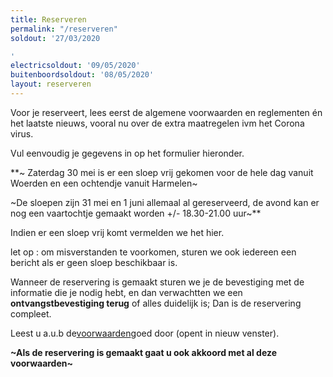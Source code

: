 ```yaml
---
title: Reserveren
permalink: "/reserveren"
soldout: '27/03/2020

'
electricsoldout: '09/05/2020'
buitenboordsoldout: '08/05/2020'
layout: reserveren
---
```


Voor je reserveert, lees eerst de algemene voorwaarden en reglementen én het laatste nieuws, vooral nu over de extra maatregelen ivm het Corona virus. 

Vul eenvoudig je gegevens in op het formulier hieronder. 

**~ Zaterdag 30 mei is er een sloep vrij gekomen voor de hele dag vanuit Woerden en een ochtendje vanuit Harmelen~


~De sloepen zijn 31 mei en 1 juni  allemaal al gereserveerd, de avond kan er nog een vaartochtje gemaakt worden +/- 18.30-21.00 uur~**

Indien er een sloep vrij komt vermelden we het hier.

let op : om misverstanden te voorkomen, sturen we ook iedereen een bericht als er geen sloep beschikbaar is.

Wanneer de reservering is gemaakt sturen we je de bevestiging met de informatie die je nodig hebt, en dan verwachtten we een **ontvangstbevestiging terug** of alles duidelijk is; Dan is de reservering compleet.

Leest u a.u.b de[voorwaarden](http://descheepsjongens.nl/voorwaarden)goed door (opent in nieuw venster).

**~Als de reservering is gemaakt gaat u ook akkoord met al deze voorwaarden~**